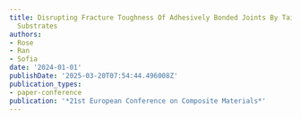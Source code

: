 ```yaml
---
title: Disrupting Fracture Toughness Of Adhesively Bonded Joints By Tailoring Composite
  Substrates
authors:
- Rose
- Ran
- Sofia
date: '2024-01-01'
publishDate: '2025-03-20T07:54:44.496008Z'
publication_types:
- paper-conference
publication: '*21st European Conference on Composite Materials*'
---
```

